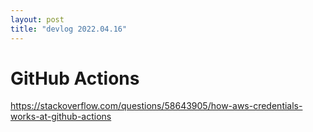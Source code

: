 ```yaml
---
layout: post
title: "devlog 2022.04.16"
---
```


# GitHub Actions

https://stackoverflow.com/questions/58643905/how-aws-credentials-works-at-github-actions
